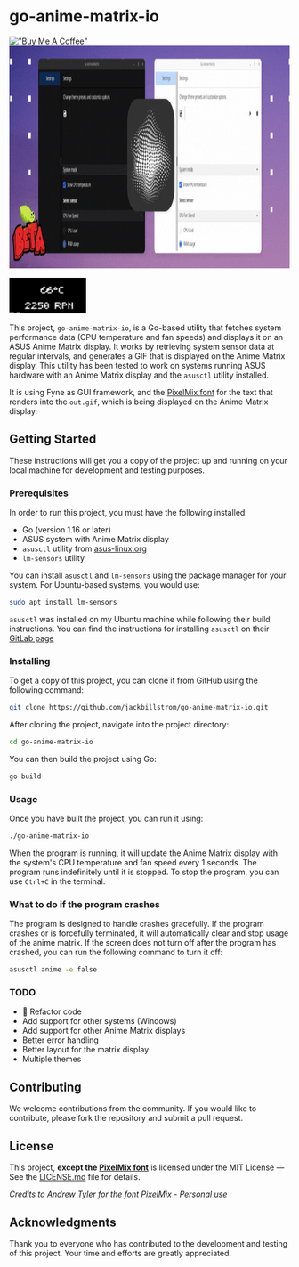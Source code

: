 # go-anime-matrix-io

[!["Buy Me A Coffee"](https://www.buymeacoffee.com/assets/img/custom_images/orange_img.png)](https://www.buymeacoffee.com/jackbillstrom)
<img src="./placeholder.gif" alt="Banner showing the Go Anime Matrix IO application in dark and light mode" width="1200px" height="400px">

<img src="./out.gif" alt="A generated gif-image that displays on your Anime Matrix display" width="138px" height="64px">

This project, `go-anime-matrix-io`, is a Go-based utility that fetches system performance data (CPU temperature and fan speeds) and displays it on an ASUS Anime Matrix display. It works by retrieving system sensor data at regular intervals, and generates a GIF that is displayed on the Anime Matrix display. This utility has been tested to work on systems running ASUS hardware with an Anime Matrix display and the `asusctl` utility installed.

It is using Fyne as GUI framework, and the [PixelMix font](https://andrewtyler.gumroad.com/) for the text that renders into the `out.gif`, which is being displayed on the Anime Matrix display.

## Getting Started

These instructions will get you a copy of the project up and running on your local machine for development and testing purposes.

### Prerequisites

In order to run this project, you must have the following installed:

- Go (version 1.16 or later)
- ASUS system with Anime Matrix display
- `asusctl` utility from [asus-linux.org](https://asus-linux.org/)
- `lm-sensors` utility

You can install `asusctl` and `lm-sensors` using the package manager for your system. For Ubuntu-based systems, you would use:

```sh
sudo apt install lm-sensors
```

`asusctl` was installed on my Ubuntu machine while following their build instructions. You can find the instructions for installing `asusctl` on their [GitLab page](https://gitlab.com/asus-linux/asusctl#building)

### Installing

To get a copy of this project, you can clone it from GitHub using the following command:

```sh
git clone https://github.com/jackbillstrom/go-anime-matrix-io.git
```

After cloning the project, navigate into the project directory:

```sh
cd go-anime-matrix-io
```

You can then build the project using Go:

```sh
go build
```

### Usage

Once you have built the project, you can run it using:

```sh
./go-anime-matrix-io
```

When the program is running, it will update the Anime Matrix display with the system's CPU temperature and fan speed every 1 seconds. The program runs indefinitely until it is stopped. To stop the program, you can use `Ctrl+C` in the terminal.

### What to do if the program crashes

The program is designed to handle crashes gracefully. If the program crashes or is forcefully terminated, it will automatically clear and stop usage of the anime matrix.
If the screen does not turn off after the program has crashed, you can run the following command to turn it off:

```sh
asusctl anime -e false
```

### TODO

- :broom: Refactor code
- Add support for other systems (Windows)
- Add support for other Anime Matrix displays
- Better error handling
- Better layout for the matrix display
- Multiple themes

## Contributing

We welcome contributions from the community. If you would like to contribute, please fork the repository and submit a pull request.

## License

This project, **except the [PixelMix font](https://andrewtyler.gumroad.com/)** is licensed under the MIT License — See the [LICENSE.md](LICENSE.md) file for details.

_Credits to [Andrew Tyler](https://andrewtyler.gumroad.com/) for the font [PixelMix - Personal use](https://www.dafont.com/pixelmix.font)_

## Acknowledgments

Thank you to everyone who has contributed to the development and testing of this project. Your time and efforts are greatly appreciated.
